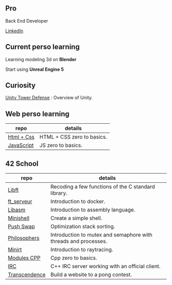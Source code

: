  ## Pro
 Back End Developer
 
 [LinkedIn](https://www.linkedin.com/in/s%C3%A9bastien-morel--/)
 
 ## Current perso learning
 
 Learning modeling 3d on **Blender**
 
 Start using **Unreal Engine 5**
 
 ## Curiosity
 [Unity Tower Defense](https://github.com/Morseb-aeiciae/TD_Unity) : Overview of Unity.
 
 
 ## Web perso learning
 
 |repo|details
 |-|-
 | [Html + Css](https://github.com/Morseb-aeiciae/HTML_CSS)       | HTML + CSS zero to basics.
 | [JavaScript](https://github.com/Morseb-aeiciae/JavaScript)     | JS zero to basics.
 
 
 ## 42 School 
 
 | repo | details
 |-|-
 | [Libft](https://github.com/Morseb-aeiciae/libft)                     | Recoding a few functions of the C standard library.
 | [ft_serveur](https://github.com/Morseb-aeiciae/ft_serveur)           | Introduction to docker.
 | [Libasm](https://github.com/Morseb-aeiciae/libasm)                   | Introduction to assembly language.
 | [Minishell](https://github.com/Morseb-aeiciae/minishell)             | Create a simple shell.
 | [Push Swap](https://github.com/Morseb-aeiciae/push_swap)             | Optimization stack sorting.
 | [Philosophers](https://github.com/Morseb-aeiciae/philo)              | Introduction to mutex and semaphore with threads and processes.
 | [Minirt](https://github.com/Morseb-aeiciae/minirt)                   | Introduction to raytracing.
 | [Modules CPP](https://github.com/Morseb-aeiciae/CPP)                 | Cpp zero to basics.
 | [IRC](https://github.com/Morseb-aeiciae/IRC)                         | C++ IRC server working with an official client.
 | [Transcendence](https://github.com/Morseb-aeiciae/ft_transcendence)  | Build a website to a pong contest.
